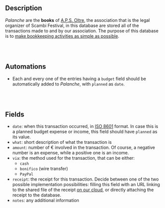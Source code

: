 ## Description

*Palanche* are the **books** of [A.P.S. Oltre](https://scambi.org/oltre), the association that is the legal organizer of Scambi Festival, in this database are stored all of the transactions made to and by our association. The purpose of this database is to <u>make bookkeeping activities as simple as possible</u>. 

<br>
<br>

## Automations

- Each and every one of the entries having a `budget` field should be automatically added to *Palanche*, with `planned` as `date`.

<br>
<br>

## Fields

- `date`: when this transaction occurred, in [ISO 8601](https://en.wikipedia.org/wiki/ISO_8601 'ISO 8601 on Wikipedia') format. In case this is a planned budget expense or income, this field should have `planned` as its value.
- `what`: short description of what the transaction is
- `amount`: number of € involved in the transaction. Of course, a negative number is an expense, while a positive one is an income.
- `via`: the method used for the transaction, that can be either:
  - `cash`
  - `bonifico` (wire transfer)
  - `PayPal`
- `receipt`: the receipt for this transaction. Decide between one of the two possible implementation possibilities: filling this field with an URL linking to the shared file of the receipt [on our cloud](https://nuvola.scambi.org), or directly attaching the receipt to the database.
- `notes`: any additional information

[Scambi]: https://scambi.org 'Scambi Festival official website'
[Relations]: Relations.md
[Program]: Program.md
[Ideas]: Ideas.md
[Libro Soci]: LibroSoci.md
[Staff]: Staff.md
[Palanche]: Palanche.md
[Dissolvenze]: Dissolvenze.md
[Public]: Public.md
[Newsletter]: Newsletter.md
[Locations]: Locations.md
[lab]: https://scambi.org/laboratori
[pinoli]: https://scambi.org/pinoli
